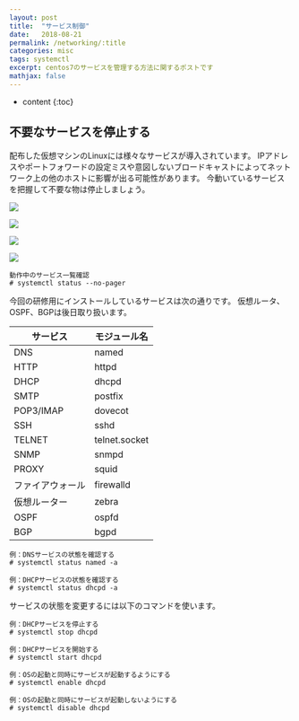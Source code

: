 ```yaml
---
layout: post
title:  "サービス制御"
date:   2018-08-21
permalink: /networking/:title
categories: misc
tags: systemctl
excerpt: centos7のサービスを管理する方法に関するポストです
mathjax: false
---
```


* content
{:toc}

## 不要なサービスを停止する

配布した仮想マシンのLinuxには様々なサービスが導入されています。
IPアドレスやポートフォワードの設定ミスや意図しないブロードキャストによってネットワーク上の他のホストに影響が出る可能性があります。
今動いているサービスを把握して不要な物は停止しましょう。

![]({{site.baseurl}}/images/dhcp/network.png)

![]({{site.baseurl}}/images/dhcp/network2.png)

![]({{site.baseurl}}/images/dhcp/network3.png)

![]({{site.baseurl}}/images/dhcp/network4.png)

```
動作中のサービス一覧確認
# systemctl status --no-pager
```

今回の研修用にインストールしているサービスは次の通りです。
仮想ルータ、OSPF、BGPは後日取り扱います。

|サービス|モジュール名|
|---|---|
|DNS|named|
|HTTP|httpd|
|DHCP|dhcpd|
|SMTP|postfix|
|POP3/IMAP|dovecot|
|SSH|sshd|
|TELNET|telnet.socket|
|SNMP|snmpd|
|PROXY|squid|
|ファイアウォール|firewalld|
|仮想ルーター|zebra|
|OSPF|ospfd|
|BGP|bgpd|

```
例：DNSサービスの状態を確認する
# systemctl status named -a

例：DHCPサービスの状態を確認する
# systemctl status dhcpd -a
```

サービスの状態を変更するには以下のコマンドを使います。

```
例：DHCPサービスを停止する
# systemctl stop dhcpd

例：DHCPサービスを開始する
# systemctl start dhcpd

例：OSの起動と同時にサービスが起動するようにする
# systemctl enable dhcpd

例：OSの起動と同時にサービスが起動しないようにする
# systemctl disable dhcpd
```
